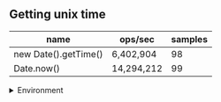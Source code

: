 ## Getting unix time

|name|ops/sec|samples|
|-|-|-|
|new Date().getTime()|6,402,904|98|
|Date.now()|14,294,212|99|


<details>
<summary>Environment</summary>

* __Machine:__ linux x64 | 2 vCPUs | 6.8GB Mem
* __Run:__ Tue Oct 24 2023 18:01:26 GMT+0000 (Coordinated Universal Time)
</details>

<!--
{"environment":{"platform":"linux","arch":"x64","cpus":2,"totalMemory":6.759746551513672},"benchmarks":[{"name":"new Date().getTime()","opsSec":6402903.95183397,"samples":6},{"name":"Date.now()","opsSec":14294211.756282976,"samples":5}]}-->

